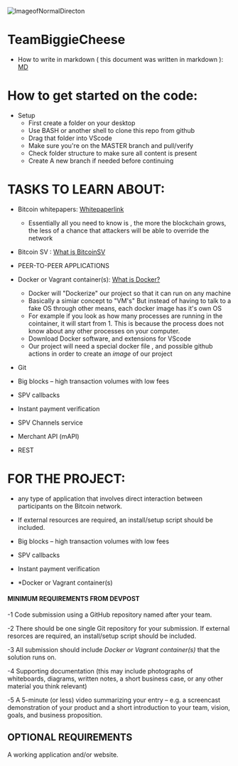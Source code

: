 ![ImageofNormalDirecton](https://cdn.discordapp.com/attachments/753039229545742357/854973038114242590/IMG_20210617_013634_645.jpg)


# TeamBiggieCheese

- How to write in markdown ( this document was written in markdown ): [MD](https://www.markdownguide.org/basic-syntax/)

# How to get started on the code: 
- Setup
  - First create a folder on your desktop
  - Use BASH or another shell to clone this repo from github 
  - Drag that folder into VScode
  - Make sure you're on the MASTER branch and pull/verify 
  - Check folder structure to make sure all content is present
  - Create A new branch if needed before continuing 



# TASKS TO LEARN ABOUT:

- Bitcoin whitepapers: [Whitepaperlink](https://bitcoinassociation.net/wp-content/uploads/2019/02/Bitcoin-whitepaper.pdf)
  - Essentially all you need to know is , the more the blockchain grows, the less of a chance that attackers will be able to override the network
  
- Bitcoin SV :  [What is BitcoinSV ](https://www.youtube.com/watch?v=qlhsNqnhPsM)

- PEER-TO-PEER APPLICATIONS

- Docker or Vagrant container(s): [What is Docker?](https://www.youtube.com/watch?v=_dfLOzuIg2o&t=258s)
  - Docker will "Dockerize" our project so that it can run on any machine 
  - Basically a simiar concept to "VM's" But instead of having to talk to a fake OS through other means, each docker image has it's own OS
  - For example if you look as how many processes are running in the cointainer, it will start from 1. This is because the process does not know about any other processes on your computer.  
  - Download Docker software, and extensions for VScode
  - Our project will need a special docker file , and possible github actions in order to create an *image* of our project

- Git

- Big blocks – high transaction volumes with low fees

- SPV callbacks

- Instant payment verification



- SPV Channels service

- Merchant API (mAPI)

- REST


# FOR THE PROJECT:
- any type of application that involves direct interaction between participants on the Bitcoin network. 

- If external resources are required, an install/setup script should be included.

- Big blocks – high transaction volumes with low fees

- SPV callbacks

- Instant payment verification

- *Docker or Vagrant container(s)



#### MINIMUM REQUIREMENTS FROM DEVPOST 
-1 Code submission using a GitHub repository named after your team.

-2 There should be one single Git repository for your submission. If external resorces are required, an install/setup script should be included.

-3 All submission should include *Docker or Vagrant container(s)* that the solution runs on. 

-4 Supporting documentation (this may include photographs of whiteboards, diagrams, written notes, a short business case, or any other material you think relevant)

-5 A 5-minute (or less) video summarizing your entry – e.g. a screencast demonstration of your product and a short introduction to your team, vision, goals, and business proposition.

## OPTIONAL REQUIREMENTS
A working application and/or website.

